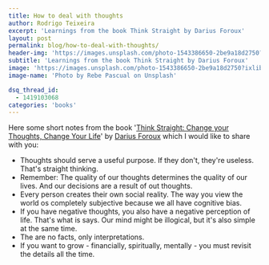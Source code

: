 ```yaml
---
title: How to deal with thoughts
author: Rodrigo Teixeira
excerpt: 'Learnings from the book Think Straight by Darius Foroux'
layout: post
permalink: blog/how-to-deal-with-thoughts/
header-img: 'https://images.unsplash.com/photo-1543386650-2be9a18d2750?ixlib=rb-1.2.1&ixid=MnwxMjA3fDB8MHxwaG90by1wYWdlfHx8fGVufDB8fHx8&auto=format&fit=crop&w=1472&q=80'
subtitle: 'Learnings from the book Think Straight by Darius Foroux'
image: 'https://images.unsplash.com/photo-1543386650-2be9a18d2750?ixlib=rb-1.2.1&ixid=MnwxMjA3fDB8MHxwaG90by1wYWdlfHx8fGVufDB8fHx8&auto=format&fit=crop&w=1472&q=80#responsive'
image-name: 'Photo by Rebe Pascual on Unsplash'

dsq_thread_id:
  - 1419103068
categories: 'books'
---
```


Here some short notes from the book '[Think Straight: Change your Thoughts, Change Your Life](https://www.amazon.com.br/dp/B077NJWFR3/ref=cm_sw_em_r_mt_dp_GYVE1M9SVWK2CH0BRP6W)' by [Darius Foroux](https://dariusforoux.com/) which I would like to share with you: 

* Thoughts should serve a useful purpose. If they don't, they're useless. That's straight thinking.
* Remember: The quality of our thoughts determines the quality of our lives. And our decisions are a result of out thoughts.
* Every person creates their own social reality. The way you view the world os completely subjective because we all have cognitive bias. 
* If you have negative thoughts, you also have a negative perception of life. That's what is says. Our mind might be illogical, but it's also simple at the same time.
* The are no facts, only interpretations. 
* If you want to grow - financially, spiritually, mentally - you must revisit the details all the time.
